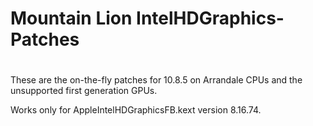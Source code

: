 # Mountain Lion IntelHDGraphics-Patches
#
These are the on-the-fly patches for 10.8.5 on Arrandale CPUs and the unsupported first generation GPUs.

Works only for AppleIntelHDGraphicsFB.kext version 8.16.74.

